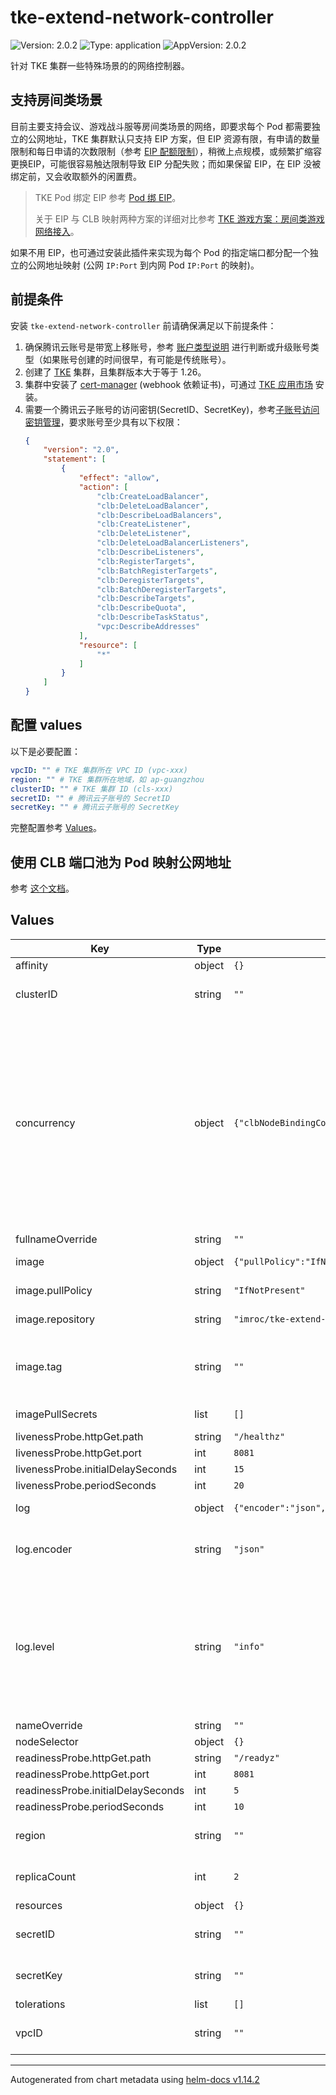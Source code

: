 # tke-extend-network-controller

![Version: 2.0.2](https://img.shields.io/badge/Version-2.0.2-informational?style=flat-square) ![Type: application](https://img.shields.io/badge/Type-application-informational?style=flat-square) ![AppVersion: 2.0.2](https://img.shields.io/badge/AppVersion-2.0.2-informational?style=flat-square)

针对 TKE 集群一些特殊场景的的网络控制器。

## 支持房间类场景

目前主要支持会议、游戏战斗服等房间类场景的网络，即要求每个 Pod 都需要独立的公网地址，TKE 集群默认只支持 EIP 方案，但 EIP 资源有限，有申请的数量限制和每日申请的次数限制（参考 [EIP 配额限制](https://cloud.tencent.com/document/product/1199/41648#eip-.E9.85.8D.E9.A2.9D.E9.99.90.E5.88.B6)），稍微上点规模，或频繁扩缩容更换EIP，可能很容易触达限制导致 EIP 分配失败；而如果保留 EIP，在 EIP 没被绑定前，又会收取额外的闲置费。

> TKE Pod 绑定 EIP 参考 [Pod 绑 EIP](https://imroc.cc/tke/networking/pod-eip)。
>
> 关于 EIP 与 CLB 映射两种方案的详细对比参考 [TKE 游戏方案：房间类游戏网络接入](https://imroc.cc/tke/game/room-networking)。

如果不用 EIP，也可通过安装此插件来实现为每个 Pod 的指定端口都分配一个独立的公网地址映射 (公网 `IP:Port` 到内网 Pod `IP:Port` 的映射)。

## 前提条件

安装 `tke-extend-network-controller` 前请确保满足以下前提条件：
1. 确保腾讯云账号是带宽上移账号，参考 [账户类型说明](https://cloud.tencent.com/document/product/1199/49090) 进行判断或升级账号类型（如果账号创建的时间很早，有可能是传统账号）。
2. 创建了 [TKE](https://cloud.tencent.com/product/tke) 集群，且集群版本大于等于 1.26。
3. 集群中安装了 [cert-manager](https://cert-manager.io/docs/installation/) (webhook 依赖证书)，可通过 [TKE 应用市场](https://console.cloud.tencent.com/tke2/helm/market) 安装。
4. 需要一个腾讯云子账号的访问密钥(SecretID、SecretKey)，参考[子账号访问密钥管理](https://cloud.tencent.com/document/product/598/37140)，要求账号至少具有以下权限：
    ```json
    {
        "version": "2.0",
        "statement": [
            {
                "effect": "allow",
                "action": [
                    "clb:CreateLoadBalancer",
                    "clb:DeleteLoadBalancer",
                    "clb:DescribeLoadBalancers",
                    "clb:CreateListener",
                    "clb:DeleteListener",
                    "clb:DeleteLoadBalancerListeners",
                    "clb:DescribeListeners",
                    "clb:RegisterTargets",
                    "clb:BatchRegisterTargets",
                    "clb:DeregisterTargets",
                    "clb:BatchDeregisterTargets",
                    "clb:DescribeTargets",
                    "clb:DescribeQuota",
                    "clb:DescribeTaskStatus",
                    "vpc:DescribeAddresses"
                ],
                "resource": [
                    "*"
                ]
            }
        ]
    }
    ```

## 配置 values

以下是必要配置：

```yaml
vpcID: "" # TKE 集群所在 VPC ID (vpc-xxx)
region: "" # TKE 集群所在地域，如 ap-guangzhou
clusterID: "" # TKE 集群 ID (cls-xxx)
secretID: "" # 腾讯云子账号的 SecretID
secretKey: "" # 腾讯云子账号的 SecretKey
```

完整配置参考 [Values](#values)。

## 使用 CLB 端口池为 Pod 映射公网地址

参考 [这个文档](https://github.com/tkestack/tke-extend-network-controller/blob/main/docs/clb-port-pool.md)。

## Values

| Key | Type | Default | Description |
|-----|------|---------|-------------|
| affinity | object | `{}` |  |
| clusterID | string | `""` | Cluster ID of the current TKE Cluster. |
| concurrency | object | `{"clbNodeBindingController":30,"clbPodBindingController":30,"clbPortPoolController":1,"dedicatedClbListenerController":30,"dedicatedClbServiceController":1,"nodeController":30,"podController":30}` | Concurrency options of the controller, in large-scale rapid expansion scenarios, the concurrency of the first 3 controllers can be appropriately increased (mainly by batch creating clb listeners and binding rs to speed up the process). |
| fullnameOverride | string | `""` |  |
| image | object | `{"pullPolicy":"IfNotPresent","repository":"imroc/tke-extend-network-controller","tag":""}` | Image of the controller |
| image.pullPolicy | string | `"IfNotPresent"` | ImagePullPolicy of the controller |
| image.repository | string | `"imroc/tke-extend-network-controller"` | Image repository of the controller |
| image.tag | string | `""` | Overrides the image tag whose default is the chart appVersion. |
| imagePullSecrets | list | `[]` | ImagePullSecrets of the controller |
| livenessProbe.httpGet.path | string | `"/healthz"` |  |
| livenessProbe.httpGet.port | int | `8081` |  |
| livenessProbe.initialDelaySeconds | int | `15` |  |
| livenessProbe.periodSeconds | int | `20` |  |
| log | object | `{"encoder":"json","level":"info"}` | Logging otpions of the controller |
| log.encoder | string | `"json"` | Log format of the controller, be one of 'json' or 'console' |
| log.level | string | `"info"` | Log level of the controller, be one of 'debug', 'info', 'error', or any integer value > 0 which corresponds to custom debug levels of increasing verbosity |
| nameOverride | string | `""` |  |
| nodeSelector | object | `{}` |  |
| readinessProbe.httpGet.path | string | `"/readyz"` |  |
| readinessProbe.httpGet.port | int | `8081` |  |
| readinessProbe.initialDelaySeconds | int | `5` |  |
| readinessProbe.periodSeconds | int | `10` |  |
| region | string | `""` | Region of the current TKE Cluster, optional. |
| replicaCount | int | `2` | Replica count of the controller pod |
| resources | object | `{}` |  |
| secretID | string | `""` | Secret ID of the Tencent Cloud Account. |
| secretKey | string | `""` | Secret Key of the Tencent Cloud Account. |
| tolerations | list | `[]` |  |
| vpcID | string | `""` | VPC ID of the current TKE Cluster. |

----------------------------------------------
Autogenerated from chart metadata using [helm-docs v1.14.2](https://github.com/norwoodj/helm-docs/releases/v1.14.2)
